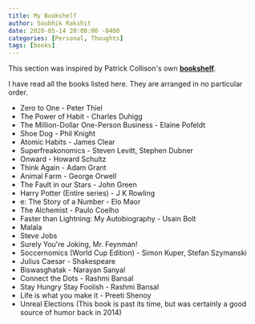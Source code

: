 ```yaml
---
title: My Bookshelf
author: Soubhik Rakshit
date: 2020-05-14 20:00:00 -0400
categories: [Personal, Thoughts]
tags: [books]
---
```


This section was inspired by Patrick Collison's own [**bookshelf**](https://patrickcollison.com/bookshelf).

I have read all the books listed here. They are arranged in no particular order.

* Zero to One - Peter Thiel
* The Power of Habit - Charles Duhigg
* The Million-Dollar One-Person Business - Elaine Pofeldt
* Shoe Dog - Phil Knight
* Atomic Habits - James Clear
* Superfreakonomics - Steven Levitt, Stephen Dubner
* Onward - Howard Schultz
* Think Again - Adam Grant
* Animal Farm - George Orwell
* The Fault in our Stars - John Green
* Harry Potter (Entire series) - J K Rowling
* e: The Story of a Number - Elo Maor
* The Alchemist - Paulo Coelho
* Faster than Lightning: My Autobiography  - Usain Bolt
* Malala
* Steve Jobs
* Surely You're Joking, Mr. Feynman!
* Soccernomics (World Cup Edition) - Simon Kuper, Stefan Szymanski
* Julius Caesar - Shakespeare
* Biswasghatak - Narayan Sanyal
* Connect the Dots - Rashmi Bansal
* Stay Hungry Stay Foolish - Rashmi Bansal
* Life is what you make it - Preeti Shenoy
* Unreal Elections (This book is past its time, but was certainly a good source of humor back in 2014)